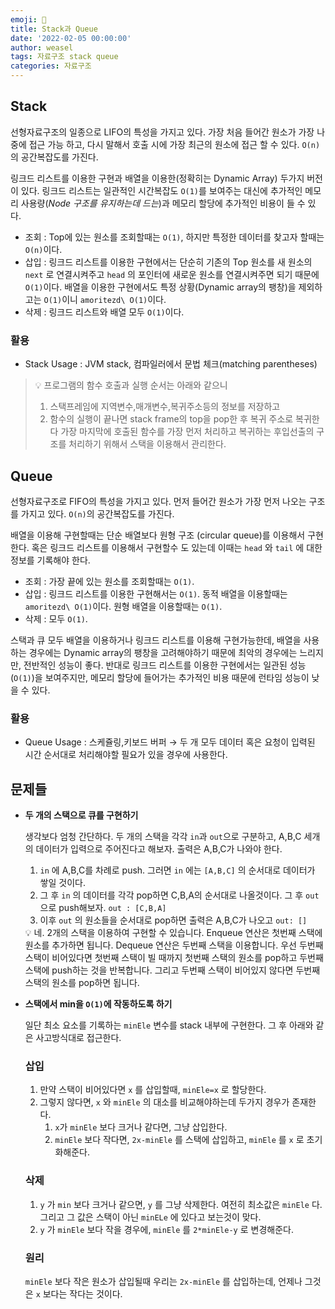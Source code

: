 ```yaml
---
emoji: 📓
title: Stack과 Queue
date: '2022-02-05 00:00:00'
author: weasel
tags: 자료구조 stack queue
categories: 자료구조
---
```


## Stack

선형자료구조의 일종으로 LIFO의 특성을 가지고 있다. 가장 처음 들어간 원소가 가장 나중에 접근 가능 하고, 다시 말해서 호출 시에 가장 최근의 원소에 접근 할 수 있다. `O(n)`의 공간복잡도를 가진다.

링크드 리스트를 이용한 구현과 배열을 이용한(정확히는 Dynamic Array) 두가지 버전이 있다. 링크드 리스트는 일관적인 시간복잡도 `O(1)`를 보여주는 대신에 추가적인 메모리 사용량(*Node 구조를 유지하는데 드는*)과 메모리 할당에 추가적인 비용이 들 수 있다.

- 조회 : Top에 있는 원소를 조회할때는 `O(1)`, 하지만 특정한 데이터를 찾고자 할때는 `O(n)`이다.
- 삽입 : 링크드 리스트를 이용한 구현에서는 단순히 기존의 Top 원소를 새 원소의 `next` 로 연결시켜주고 `head` 의 포인터에 새로운 원소를 연결시켜주면 되기 때문에 `O(1)`이다. 
배열을 이용한 구현에서도 특정 상황(Dynamic array의 팽창)을 제외하고는 `O(1)`이니 `amoritezd\ O(1)`이다.
- 삭제 : 링크드 리스트와 배열 모두 `O(1)`이다.

### 활용
- Stack Usage : JVM stack, 컴파일러에서 문법 체크(matching parentheses)

>💡 프로그램의 함수 호출과 실행 순서는 아래와 같으니
>1. 스택프레임에 지역변수,매개변수,복귀주소등의 정보를 저장하고 
>2. 함수의 실행이 끝나면 stack frame의 top을 pop한 후 복귀 주소로 복귀한다
>가장 마지막에 호출된 함수를 가장 먼저 처리하고 복귀하는 후입선출의 구조를 처리하기 위해서 스택을 이용해서 관리한다.

## Queue

선형자료구조로 FIFO의 특성을 가지고 있다. 먼저 들어간 원소가 가장 먼저 나오는 구조를 가지고 있다. `O(n)`의 공간복잡도를 가진다.

배열을 이용해 구현할때는 단순 배열보다 원형 구조 (circular queue)를 이용해서 구현한다. 혹은 링크드 리스트를 이용해서 구현할수 도 있는데 이때는 `head` 와 `tail` 에 대한 정보를 기록해야 한다.

- 조회 : 가장 끝에 있는 원소를 조회할때는 `O(1)`.
- 삽입 : 링크드 리스트를 이용한 구현해서는 `O(1)`. 동적 배열을 이용할때는 `amoritezd\ O(1)`이다. 원형 배열을 이용할때는 `O(1)`.
- 삭제 : 모두 `O(1)`.

스택과 큐 모두 배열을 이용하거나 링크드 리스트를 이용해 구현가능한데, 배열을 사용하는 경우에는 Dynamic array의 팽창을 고려해야하기 때문에 최악의 경우에는 느리지만, 전반적인 성능이 좋다. 반대로 링크드 리스트를 이용한 구현에서는 일관된 성능(`O(1)`)을 보여주지만, 메모리 할당에 들어가는 추가적인 비용 때문에 런타임 성능이 낮을 수 있다.

### 활용
- Queue Usage : 스케쥴링,키보드 버퍼 → 두 개 모두 데이터 혹은 요청이 입력된 시간 순서대로 처리해야할 필요가 있을 경우에 사용한다.





## 문제들

- **두 개의 스택으로 큐를 구현하기**
    
    생각보다 엄청 간단하다. 두 개의 스택을 각각 `in`과 `out`으로 구분하고, A,B,C 세개의 데이터가 입력으로 주어진다고 해보자. 출력은 A,B,C가 나와야 한다.
    
    1. `in` 에 A,B,C를 차례로 push. 그러면 `in` 에는 `[A,B,C]` 의 순서대로 데이터가 쌓일 것이다.
    2. 그 후 `in` 의 데이터를 각각 pop하면 C,B,A의 순서대로 나올것이다. 그 후  `out` 으로 push해보자. `out : [C,B,A]` 
    3. 이후 `out` 의 원소들을 순서대로 pop하면 출력은 A,B,C가 나오고 `out: []` 
    
    <aside>
    💡 네. 2개의 스택을 이용하여 구현할 수 있습니다. Enqueue 연산은 첫번째 스택에 원소를 추가하면 됩니다. Dequeue 연산은 두번째 스택을 이용합니다. 우선 두번째 스택이 비어있다면 첫번째 스택이 빌 때까지 첫번째 스택의 원소를 pop하고 두번째 스택에 push하는 것을 반복합니다. 그리고 두번째 스택이 비어있지 않다면 두번째 스택의 원소를 pop하면 됩니다.
    
    </aside>
    
- **스택에서 min을 `O(1)`에 작동하도록 하기**
    
    일단 최소 요소를 기록하는 `minEle` 변수를 stack 내부에 구현한다. 그 후 아래와 같은 사고방식대로 접근한다.
    
    ### 삽입
    
    1. 만약 스택이 비어있다면 `x` 를 삽입할때, `minEle=x` 로 할당한다.
    2. 그렇지 않다면, `x` 와 `minEle` 의 대소를 비교해야하는데 두가지 경우가 존재한다.
        1. `x`가 `minEle` 보다 크거나 같다면, 그냥 삽입한다.
        2. `minEle` 보다 작다면, `2x-minEle` 를 스택에 삽입하고, `minEle` 를 `x` 로 초기화해준다.
    
    ### 삭제
    
    1. `y` 가 `min` 보다 크거나 같으면, `y` 를 그냥 삭제한다. 여전히 최소값은 `minEle` 다. 그리고 그 값은 스택이 아닌 `minELe` 에 있다고 보는것이 맞다.
    2. `y` 가 `minEle` 보다 작을 경우에, `minEle` 를 `2*minEle-y` 로 변경해준다.
    
    ### 원리
    
    `minEle` 보다 작은 원소가 삽입될때 우리는 `2x-minEle` 를 삽입하는데, 언제나 그것은 `x` 보다는 작다는 것이다.

```toc
```